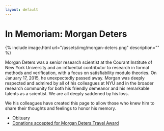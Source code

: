 ```yaml
---
layout: default
---
```


# In Memoriam: Morgan Deters

{% include image.html url="/assets/img/morgan-deters.png" description="" %}

Morgan Deters was a senior research scientist at the Courant Institute of New
York University and an influential contributor to research in formal methods
and verification, with a focus on satisfiability modulo theories.  On January
17, 2015, he unexpectedly passed away.  Morgan was deeply respected and admired
by all of his colleagues at NYU and in the broader research community for both
his friendly demeanor and his remarkable talents as a scientist.  We are all
deeply saddened by his loss.

We his colleagues have created this page to allow those who knew him to share
their thoughts and feelings to honor his memory.

- [Obituary](http://www.sent-trib.com/obituaries/dr-morgan-g-deters/article_70a9b22a-a307-11e4-ba08-476415c7fb1c.html)
- [Donations accepted for Morgan Deters Travel Award](http://fundly.com/morgan-deters-travel-award)
